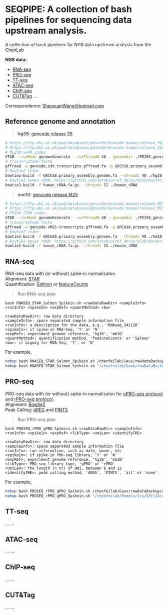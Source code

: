 # SEQPIPE: A collection of bash pipelines for sequencing data upstream analysis.

A collection of bash pipelines for NGS data upstream analysis from the [ChenLab](https://chenf-lab.fudan.edu.cn/)

**NGS data:**<br>
- [RNA-seq](#RNA-seq)
- [PRO-seq](#PRO-seq)
- [TT-seq](#TT-seq)
- [ATAC-seq](#ATAC-seq)
- [ChIP-seq](#ChIP-seq)
- [CUT&Tag](#CUT&Tag)
...

Correspondence: ShaoxuanWang@hotmail.com

## Reference genome and annotation
> **hg38**: [gencode release 39](https://www.gencodegenes.org/human/release_39.html)
```bash
# https://ftp.ebi.ac.uk/pub/databases/gencode/Gencode_human/release_39/GRCh38.primary_assembly.genome.fa.gz
# https://ftp.ebi.ac.uk/pub/databases/gencode/Gencode_human/release_39/gencode.v39.primary_assembly.annotation.gtf.gz
# PE150 STAR index
STAR --runMode genomeGenerate --runThreadN 48 --genomeDir ./PE150_gencode_v39 --genomeFastaFiles GRCh38.primary_assembly.genome.fa --sjdbGTFfile gencode.v39.primary_assembly.annotation.gtf --sjdbOverhang 149 --limitGenomeGenerateRAM 549755813888
# transcriptome fasta
gffread -w gencode.v39.transcripts.gffread.fa -g GRCh38.primary_assembly.genome.fa gencode.v39.primary_assembly.annotation.gtf
# Bowtie2 index
bowtie2-build -f GRCh38.primary_assembly.genome.fa --threads 48 ./hg38
# Bowtie2 human rDNA: https://github.com/databio/ref_decoy/blob/master/human_rDNA.fa.gz
bowtie2-build -f human_rDNA.fa.gz --threads 12 ./human_rDNA
```
> **mm10**: [gencode release M25](https://www.gencodegenes.org/mouse/release_M25.html)
```bash
# https://ftp.ebi.ac.uk/pub/databases/gencode/Gencode_mouse/release_M25/GRCm38.primary_assembly.genome.fa.gz
# https://ftp.ebi.ac.uk/pub/databases/gencode/Gencode_mouse/release_M25/gencode.vM25.primary_assembly.annotation.gtf.gz
# PE150 STAR index
STAR --runMode genomeGenerate --runThreadN 48 --genomeDir ./PE150_gencode_m25 --genomeFastaFiles GRCm38.primary_assembly.genome.fa --sjdbGTFfile gencode.vM25.primary_assembly.annotation.gtf --sjdbOverhang 149 --limitGenomeGenerateRAM 549755813888
# transcriptome fasta
gffread -w gencode.vM25.transcripts.gffread.fa -g GRCm38.primary_assembly.genome.fa gencode.vM25.primary_assembly.annotation.gtf
# Bowtie2 index
bowtie2-build -f GRCm38.primary_assembly.genome.fa --threads 48 ./mm10
# Bowtie2 mouse rDNA: https://github.com/databio/ref_decoy/blob/master/mouse_rDNA.fa.gz
bowtie2-build -f mouse_rDNA.fa.gz --threads 12 ./mouse_rDNA
```

## RNA-seq
RNA-seq data with (or without) spike-in normalizaton. <br>
Alignment: [STAR](https://github.com/alexdobin/STAR) <br>
Quantification: [Salmon](https://github.com/COMBINE-lab/salmon) or [featureCounts](https://subread.sourceforge.net/featureCounts.html)

> Run RNA-seq pipe
```
bash RNASEQ_STAR_Salmon_Spikein.sh <rawDataRawDir> <sampleInfo> <runInfo> <spikeIn> <expRef> <quantMethod> <bw>

<rawDataRawDir>: raw data directory
<sampleInfo>: space separated sample information file
<runInfo>: a description for the data, e.g., 'RNAseq_241120'
<spikeIn>: if spike-in RNA-Seq, 'Y' or 'N'
<expRef>: experiment genome reference, 'hg38', 'mm10'
<quantMethod>: quantification method, 'featureCounts' or 'Salmon'
<bw>: if bigwig for RNA-Seq, 'Y', or 'N'
```
For example,
```bash
nohup bash RNASEQ_STAR_Salmon_Spikein.sh /chenfeilab/Gaux/rawDataBackup/test/241018_RNA-Seq sampleInfo.txt 241018_RNASEQ N hg38 Salmon N &> ./241018_RNASeq.log &
nohup bash RNASEQ_STAR_Salmon_Spikein.sh "/chenfeilab/Gaux/rawDataBackup/*/*" sampleInfo.txt 241111_RNASEQ Y hg38 featureCounts N &> ./241111_RNASeq.log &
```

## PRO-seq
PRO-seq data with (or without) spike-in normalizaton for [qPRO-seq protocol](https://www.biorxiv.org/content/10.1101/2020.05.18.102277v1.full) and [rPRO-seq protocol](https://www.biorxiv.org/content/10.1101/2024.05.08.593182v1). <br>
Alignment: [Bowtie2](https://github.com/BenLangmead/bowtie2) <br>
Peak Calling: [dREG](https://github.com/Danko-Lab/dREG) and [PINTS](https://github.com/hyulab/PINTS)

> Run PRO-seq pipe
```
bash PROSEQ_rPRO_qPRO_Spikein.sh <rawDataRawDir> <sampleInfo> <runInfo> <spikeIn> <expRef> <libType> <umiLen> <identifyTRE>

<rawDataRawDir>: raw data directory
<sampleInfo>: space separated sample information file
<runInfo>: run information, such as date, owner, etc
<spikeIn>: if spike-in PRO-seq library, 'Y' or 'N'
<expRef>: experiment genome reference, 'hg38', 'mm10'
<libType>: PRO-seq library type, 'qPRO' or 'rPRO'
<umiLen>: the length (n nt) of UMI, between 6 and 12
<identifyTRE>: peak calling method, 'dREG', 'PINTS', 'all' or 'none'
```
For example,
```bash
nohup bash PROSEQ_rPRO_qPRO_Spikein.sh /chenfeilab/Gaux/rawDataBackup/xxx/xxxxxx_PRO-seq sampleInfo.txt 241108_PROSEQ N hg38 rPRO 6 all &> 241105_PROseq.log &
nohup bash PROSEQ_rPRO_qPRO_Spikein.sh "/chenfeilab/Pomelo/try/SXY/24rawdata/*/*" sampleInfo.txt SXY51to60_qPRO Y mm10 qPRO 6 none &> SXY51to60_qPRO.log &
```

## TT-seq
...
...


## ATAC-seq
...
...


## ChIP-seq
...
...


## CUT&Tag
...
...
